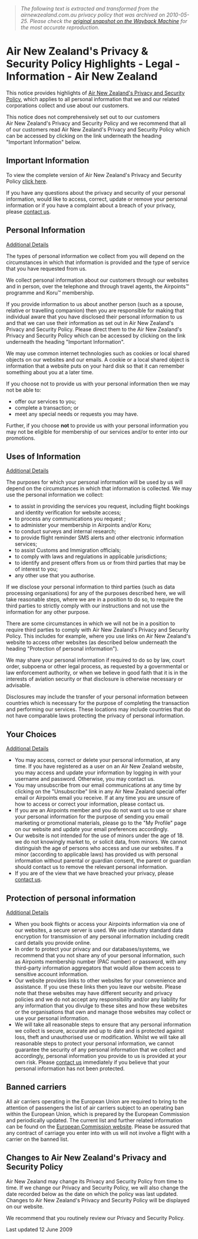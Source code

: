 > *The following text is extracted and transformed from the airnewzealand.com.au privacy policy that was archived on 2010-05-25. Please check the [original snapshot on the Wayback Machine](https://web.archive.org/web/20100525063023id_/http%3A//www.airnewzealand.com.au/privacy-policy-highlights) for the most accurate reproduction.*

# Air New Zealand&#39;s Privacy &amp; Security Policy Highlights - Legal - Information - Air New Zealand

This notice provides highlights of [Air New Zealand's Privacy and Security Policy](https://web.archive.org/privacy-policy), which applies to all personal information that we and our related corporations collect and use about our customers.

This notice does not comprehensively set out to our customers Air New Zealand's Privacy and Security Policy and we recommend that all of our customers read Air New Zealand's Privacy and Security Policy which can be accessed by clicking on the link underneath the heading "Important Information" below.

## Important Information

To view the complete version of Air New Zealand's Privacy and Security Policy [click here](https://web.archive.org/privacy-policy).

If you have any questions about the privacy and security of your personal information, would like to access, correct, update or remove your personal information or if you have a complaint about a breach of your privacy, please [contact us](https://web.archive.org/contact-us).

## Personal Information

[Additional Details](https://web.archive.org/web/20100525063023id_/http%3A//www.airnewzealand.com.au/privacy-policy#protection)

The types of personal information we collect from you will depend on the circumstances in which that information is provided and the type of service that you have requested from us.

We collect personal information about our customers through our websites and in person, over the telephone and through travel agents, the Airpoints™ programme and Koru™ membership.

If you provide information to us about another person (such as a spouse, relative or travelling companion) then you are responsible for making that individual aware that you have disclosed their personal information to us and that we can use their information as set out in Air New Zealand's Privacy and Security Policy. Please direct them to the Air New Zealand's Privacy and Security Policy which can be accessed by clicking on the link underneath the heading "Important Information".

We may use common internet technologies such as cookies or local shared objects on our websites and our emails. A cookie or a local shared object is information that a website puts on your hard disk so that it can remember something about you at a later time.

If you choose not to provide us with your personal information then we may not be able to:

  * offer our services to you;
  * complete a transaction; or
  * meet any special needs or requests you may have.



Further, if you choose **not** to provide us with your personal information you may not be eligible for membership of our services and/or to enter into our promotions.

## Uses of Information

[Additional Details](https://web.archive.org/web/20100525063023id_/http%3A//www.airnewzealand.com.au/privacy-policy#use-info)

The purposes for which your personal information will be used by us will depend on the circumstances in which that information is collected. We may use the personal information we collect:

  * to assist in providing the services you request, including flight bookings and identity verification for website access;
  * to process any communications you request ;
  * to administer your membership in Airpoints and/or Koru;
  * to conduct surveys and internal research;
  * to provide flight reminder SMS alerts and other electronic information services;
  * to assist Customs and Immigration officials;
  * to comply with laws and regulations in applicable jurisdictions;
  * to identify and present offers from us or from third parties that may be of interest to you;
  * any other use that you authorise.



If we disclose your personal information to third parties (such as data processing organisations) for any of the purposes described here, we will take reasonable steps, where we are in a position to do so, to require the third parties to strictly comply with our instructions and not use the information for any other purpose.

There are some circumstances in which we will not be in a position to require third parties to comply with Air New Zealand's Privacy and Security Policy. This includes for example, where you use links on Air New Zealand's website to access other websites (as described below underneath the heading "Protection of personal information").

We may share your personal information if required to do so by law, court order, subpoena or other legal process, as requested by a governmental or law enforcement authority, or when we believe in good faith that it is in the interests of aviation security or that disclosure is otherwise necessary or advisable.

Disclosures may include the transfer of your personal information between countries which is necessary for the purpose of completing the transaction and performing our services. These locations may include countries that do not have comparable laws protecting the privacy of personal information.

## Your Choices

[Additional Details](https://web.archive.org/web/20100525063023id_/http%3A//www.airnewzealand.com.au/privacy-policy#access)

  * You may access, correct or delete your personal information, at any time. If you have registered as a user on an Air New Zealand website, you may access and update your information by logging in with your username and password. Otherwise, you may contact us.
  * You may unsubscribe from our email communications at any time by clicking on the "Unsubscribe" link in any Air New Zealand special offer email or Airpoints email you receive. If at any time you are unsure of how to access or correct your information, please contact us.
  * If you are an Airpoints member and you do not want us to use or share your personal information for the purpose of sending you email marketing or promotional materials, please go to the "My Profile" page on our website and update your email preferences accordingly.
  * Our website is not intended for the use of minors under the age of 18. we do not knowingly market to, or solicit data, from minors. We cannot distinguish the age of persons who access and use our websites. If a minor (according to applicable laws) has provided us with personal information without parental or guardian consent, the parent or guardian should contact us to remove the relevant personal information.
  * If you are of the view that we have breached your privacy, please [contact us](https://web.archive.org/web/20100525063023id_/http%3A//www.airnewzealand.com.au/contact-us).



## Protection of personal information

[Additional Details](https://web.archive.org/web/20100525063023id_/http%3A//www.airnewzealand.com.au/privacy-policy#protection)

  * When you book flights or access your Airpoints information via one of our websites, a secure server is used. We use industry standard data encryption for transmission of any personal information including credit card details you provide online.
  * In order to protect your privacy and our databases/systems, we recommend that you not share any of your personal information, such as Airpoints membership number (PAC number) or password, with any third-party information aggregators that would allow them access to sensitive account information.
  * Our website provides links to other websites for your convenience and assistance. If you use these links then you leave our website. Please note that these websites may have different security and privacy policies and we do not accept any responsibility and/or any liability for any information that you divulge to these sites and how these websites or the organisations that own and manage those websites may collect or use your personal information.
  * We will take all reasonable steps to ensure that any personal information we collect is secure, accurate and up to date and is protected against loss, theft and unauthorised use or modification. Whilst we will take all reasonable steps to protect your personal information, we cannot guarantee the security of any personal information that we collect and accordingly, personal information you provide to us is provided at your own risk. Please [contact us](https://web.archive.org/web/20100525063023id_/http%3A//www.airnewzealand.com.au/contact-us) immediately if you believe that your personal information has not been protected.



## Banned carriers

All air carriers operating in the European Union are required to bring to the attention of passengers the list of air carriers subject to an operating ban within the European Union, which is prepared by the European Commission and periodically updated. The current list and further related information can be found on the [European Commission website](http://ec.europa.eu/transport/air-ban/list_en.htm). Please be assured that any contract of carriage you enter into with us will not involve a flight with a carrier on the banned list.

## Changes to Air New Zealand's Privacy and Security Policy

Air New Zealand may change its Privacy and Security Policy from time to time. If we change our Privacy and Security Policy, we will also change the date recorded below as the date on which the policy was last updated. Changes to Air New Zealand's Privacy and Security Policy will be displayed on our website.

We recommend that you routinely review our Privacy and Security Policy.

Last updated 12 June 2009

